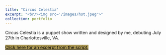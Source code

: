 ```yaml
---
title: "Circus Celestia"
excerpt: "<br/><img src='/images/hst.jpeg'>"
collection: portfolio
---
```


Circus Celestia is a puppet show written and designed by me, debuting July 27th in Charlottesville, VA. 

<p><a href="/images/CircusCelestia_excerpt.pdf" class="button primary large" style="background-color:#A99653" target='_blank'><font color="#000">Click here for an excerpt from the script.</font></a></p>
